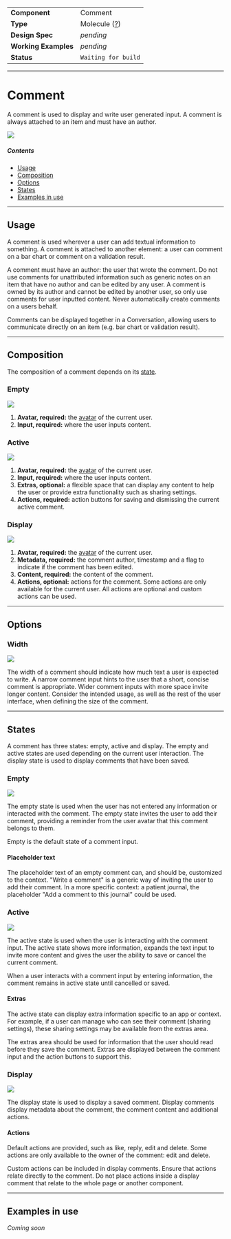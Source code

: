 |                      |                                                              |
| -------------------- | ------------------------------------------------------------ |
| **Component**        | Comment                                                      |
| **Type**             | Molecule ([?](http://atomicdesign.bradfrost.com/chapter-2/)) |
| **Design Spec**      | _pending_                                                    |
| **Working Examples** | _pending_                                                    |
| **Status**           | `Waiting for build`                                          |

---

# Comment

A comment is used to display and write user generated input. A comment is always attached to an item and must have an author.

![](../images/comment.png)

##### Contents

-   [Usage](#usage)
-   [Composition](#composition)
-   [Options](#options)
-   [States](#states)
-   [Examples in use](#examples-in-use)

---

## Usage

A comment is used wherever a user can add textual information to something. A comment is attached to another element: a user can comment on a bar chart or comment on a validation result.

A comment must have an author: the user that wrote the comment. Do not use comments for unattributed information such as generic notes on an item that have no author and can be edited by any user. A comment is owned by its author and cannot be edited by another user, so only use comments for user inputted content. Never automatically create comments on a users behalf.

Comments can be displayed together in a Conversation, allowing users to communicate directly on an item (e.g. bar chart or validation result).

---

## Composition

The composition of a comment depends on its [state](#states).

### Empty

![](../images/comment-composition-empty.png)

1. **Avatar, required:** the [avatar](../atoms/avatar.md) of the current user.
2. **Input, required:** where the user inputs content.

### Active

![](../images/comment-composition-active.png)

1. **Avatar, required:** the [avatar](../atoms/avatar.md) of the current user.
2. **Input, required:** where the user inputs content.
3. **Extras, optional:** a flexible space that can display any content to help the user or provide extra functionality such as sharing settings.
4. **Actions, required:** action buttons for saving and dismissing the current active comment.

### Display

![](../images/comment-composition-display.png)

1. **Avatar, required:** the [avatar](../atoms/avatar.md) of the current user.
2. **Metadata, required:** the comment author, timestamp and a flag to indicate if the comment has been edited.
3. **Content, required:** the content of the comment.
4. **Actions, optional:** actions for the comment. Some actions are only available for the current user. All actions are optional and custom actions can be used.

---

## Options

### Width

![](../images/comment-width.png)

The width of a comment should indicate how much text a user is expected to write. A narrow comment input hints to the user that a short, concise comment is appropriate. Wider comment inputs with more space invite longer content. Consider the intended usage, as well as the rest of the user interface, when defining the size of the comment.

---

## States

A comment has three states: empty, active and display. The empty and active states are used depending on the current user interaction. The display state is used to display comments that have been saved.

### Empty

![](../images/comment-empty.png)

The empty state is used when the user has not entered any information or interacted with the comment. The empty state invites the user to add their comment, providing a reminder from the user avatar that this comment belongs to them.

Empty is the default state of a comment input.

#### Placeholder text

The placeholder text of an empty comment can, and should be, customized to the context. "Write a comment" is a generic way of inviting the user to add their comment. In a more specific context: a patient journal, the placeholder "Add a comment to this journal" could be used.

### Active

![](../images/comment-active.png)

The active state is used when the user is interacting with the comment input. The active state shows more information, expands the text input to invite more content and gives the user the ability to save or cancel the current comment.

When a user interacts with a comment input by entering information, the comment remains in active state until cancelled or saved.

#### Extras

The active state can display extra information specific to an app or context. For example, if a user can manage who can see their comment (sharing settings), these sharing settings may be available from the extras area.

The extras area should be used for information that the user should read before they save the comment. Extras are displayed between the comment input and the action buttons to support this.

### Display

![](../images/comment-display.png)

The display state is used to display a saved comment. Display comments display metadata about the comment, the comment content and additional actions.

#### Actions

Default actions are provided, such as like, reply, edit and delete. Some actions are only available to the owner of the comment: edit and delete.

Custom actions can be included in display comments. Ensure that actions relate directly to the comment. Do not place actions inside a display comment that relate to the whole page or another component.

---

## Examples in use

_Coming soon_

